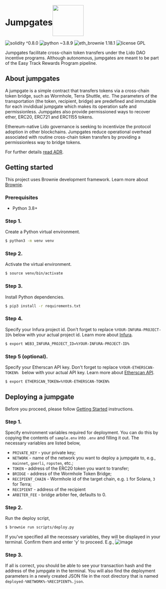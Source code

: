 
  
<div style="display: flex;" align="center">
  <h1 align="center">Jumpgates</h1>
  <img src="https://raw.githubusercontent.com/lidofinance/jumpgates/main/img/logo.png" width="100" align="left" />
</div>

![solidity ^0.8.0](https://img.shields.io/badge/solidity-%5E0.8.0-lightgray)
![python ~3.8.9](https://img.shields.io/badge/python-~3.8.9-blue)
![eth_brownie 1.18.1](https://img.shields.io/badge/eth__brownie-1.18.1-brown)
![license GPL](https://img.shields.io/badge/license-GPL-green)

Jumpgates facilitate cross-chain token transfers under the Lido DAO incentive programs. Although autonomous, jumpgates are meant to be part of the Easy Track Rewards Program pipeline.
  
## About jumpgates

A jumpgate is a simple contract that transfers tokens via a cross-chain token bridge, such as Wormhole, Terra Shuttle, etc. The parameters of the transportation (the token, recipient, bridge) are predefined and immutable for each invididual jumpgate which makes its operation safe and permissionless. Jumpgates also provide permissioned ways to recover ether, ERC20, ERC721 and ERC1155 tokens.

Ethereum-native Lido governance is seeking to incentivize the protocol adoption in other blockchains. Jumpgates reduce operational overhead associated with routine cross-chain token transfers by providing a permissionless way to bridge tokens. 
  
For further details [read ADR](https://hackmd.io/snwPWGqBS-ax5Ur0A5Ix5w?view).

## Getting started
This project uses Brownie development framework. Learn more about [Brownie](https://eth-brownie.readthedocs.io/en/stable/index.html).
### Prerequisites
- Python 3.8+

### Step 1.
Create a Python virtual environment.
```bash
$ python3 -m venv venv
```
### Step 2.
Activate the virtual environment.
```bash
$ source venv/bin/activate
```
### Step 3.
Install Python dependencies.
```bash
$ pip3 install -r requirements.txt
```
### Step 4.
Specify your Infura project id. Don't forget to replace `%YOUR-INFURA-PROJECT-ID%` below with your actual project id. Learn more about [Infura](https://infura.io/).
```bash
$ export WEB3_INFURA_PROJECT_ID=%YOUR-INFURA-PROJECT-ID% 
```

### Step 5 (optional).
Specify your Etherscan API key. Don't forget to replace `%YOUR-ETHERSCAN-TOKEN% ` below with your actual API key. Learn more about [Etherscan API](https://etherscan.io/apis).
```bash
$ export ETHERSCAN_TOKEN=%YOUR-ETHERSCAN-TOKEN% 
```

## Deploying a jumpgate
Before you proceed, please follow [Getting Started](#getting-started) instructions.

### Step 1.
Specify environment variables required for deployment. You can do this by copying the contents of `sample.env` into `.env` and filling it out. The necessary variables are listed below,
- `PRIVATE_KEY` - your private key;
- `NETWORK` - name of the network you want to deploy a jumpgate to, e.g., `mainnet`, `goerli`, `ropsten`, etc.;
- `TOKEN` - address of the ERC20 token you want to transfer;
- `BRIDGE` - address of the Wormhole Token Bridge;
- `RECIPIENT_CHAIN` - Wormhole id of the target chain, e.g. `1` for Solana, `3` for Terra;
- `RECIPIENT` - address of the recipient
- `ARBITER_FEE` - bridge arbiter fee, defaults to 0.

### Step 2.
Run the deploy script,
```bash
$ brownie run scripts/deploy.py
```
If you've specified all the necessary variables, they will be displayed in your terminal. Confirm them and enter 'y' to proceed. E.g.,
<img alt="image" src="https://user-images.githubusercontent.com/39704351/161552953-23b81a40-f468-4196-9c81-89ea8a5745e8.png">

### Step 3.
If all is correct, you should be able to see your transaction hash and the address of the jumpgate in the terminal. You will also find the deployment parameters in a newly created JSON file in the root directory that is named `deployed-%NETWORK%-%RECIPIENT%.json`.
